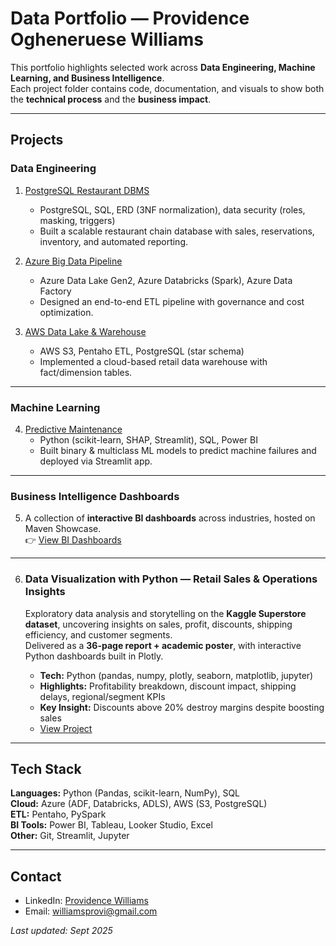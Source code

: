 # Data Portfolio — Providence Ogheneruese Williams

This portfolio highlights selected work across **Data Engineering, Machine Learning, and Business Intelligence**.  
Each project folder contains code, documentation, and visuals to show both the **technical process** and the **business impact**.  

---

## Projects

### Data Engineering
1. [PostgreSQL Restaurant DBMS](./data-portfolio/postgresql-restaurant-dbms) 
   - PostgreSQL, SQL, ERD (3NF normalization), data security (roles, masking, triggers)  
   - Built a scalable restaurant chain database with sales, reservations, inventory, and automated reporting.

2. [Azure Big Data Pipeline](./data-portfolio/azure-big-data-pipeline)  
   - Azure Data Lake Gen2, Azure Databricks (Spark), Azure Data Factory  
   - Designed an end-to-end ETL pipeline with governance and cost optimization.

3. [AWS Data Lake & Warehouse](./data-portfolio/aws-data-warehouse-lite) 
   - AWS S3, Pentaho ETL, PostgreSQL (star schema)  
   - Implemented a cloud-based retail data warehouse with fact/dimension tables.

---

### Machine Learning
4. [Predictive Maintenance](./data-portfolio/predictive-maintenance) 
   - Python (scikit-learn, SHAP, Streamlit), SQL, Power BI  
   - Built binary & multiclass ML models to predict machine failures and deployed via Streamlit app.

---


### Business Intelligence Dashboards
5. A collection of **interactive BI dashboards** across industries, hosted on Maven Showcase.  
👉 [View BI Dashboards](./data-portfolio/bi-dashboards)

---
6. ### Data Visualization with Python — Retail Sales & Operations Insights
   Exploratory data analysis and storytelling on the **Kaggle Superstore dataset**, uncovering insights on sales, profit, discounts, shipping efficiency, and customer segments.  
   Delivered as a **36-page report + academic poster**, with interactive Python dashboards built in Plotly.

      - **Tech:** Python (pandas, numpy, plotly, seaborn, matplotlib, jupyter)  
      - **Highlights:** Profitability breakdown, discount impact, shipping delays, regional/segment KPIs  
      - **Key Insight:** Discounts above 20% destroy margins despite boosting sales  
      - [View Project](./data-portfolio/data-visualization-with-python-full)



   

---

## Tech Stack
**Languages:** Python (Pandas, scikit-learn, NumPy), SQL  
**Cloud:** Azure (ADF, Databricks, ADLS), AWS (S3, PostgreSQL)  
**ETL:** Pentaho, PySpark  
**BI Tools:** Power BI, Tableau, Looker Studio, Excel  
**Other:** Git, Streamlit, Jupyter  

---

## Contact
- LinkedIn: [Providence Williams](https://www.linkedin.com/in/providence-williams)  
- Email: williamsprovi@gmail.com  

_Last updated: Sept 2025_
